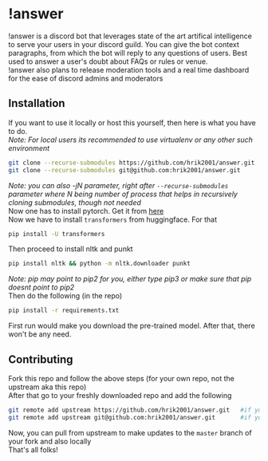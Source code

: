 # !answer
!answer is a discord bot that leverages state of the art artifical intelligence to serve your users in your
discord guild. You can give the bot context paragraphs, from which the bot will reply to any questions of users.
Best used to answer a user's doubt about FAQs or rules or venue.  
!answer also plans to release moderation tools and a real time dashboard for the ease of discord admins and moderators  


## Installation
If you want to use it locally or host this yourself, then here is what you have to do.   
*Note: For local users its recommended to use virtualenv or any other such environment*
```bash
git clone --recurse-submodules https://github.com/hrik2001/answer.git   #if you want to install via https
git clone --recurse-submodules git@github.com:hrik2001/answer.git       #if you want to install via ssh
```
*Note: you can also -jN parameter, right after `--recurse-submodules` parameter where N being number of process that helps in recursively cloning submodules, though not needed*
<br>
Now one has to install pytorch. Get it from [here](https://pytorch.org/get-started/locally/)  
Now we have to install `transformers` from huggingface. For that  
```bash
pip install -U transformers
```
Then proceed to install nltk and punkt
```bash
pip install nltk && python -m nltk.downloader punkt
```
*Note: pip may point to pip2 for you, either type pip3 or make sure that pip doesnt point to pip2*  
Then do the following (in the repo)  
```bash
pip install -r requirements.txt
```
First run would make you download the pre-trained model. After that, there won't be any need.

## Contributing
Fork this repo and follow the above steps (for your own repo, not the upstream aka this repo)  
After that go to your freshly downloaded repo and add the following  
```bash
git remote add upstream https://github.com/hrik2001/answer.git   #if you want to install via https
git remote add upstream git@github.com:hrik2001/answer.git       #if you want to install via ssh
```
Now, you can pull from upstream to make updates to the `master` branch of your fork and also locally  
That's all folks!

